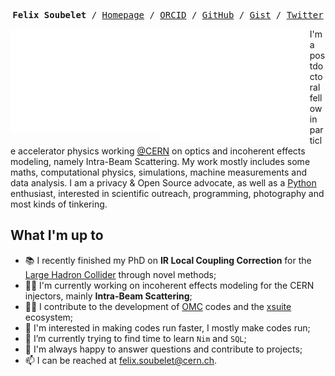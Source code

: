 <!-- <h1 align="center">Hi there, I'm Felix <img src="https://media.giphy.com/media/hvRJCLFzcasrR4ia7z/giphy.gif" height="32" /></h1> -->
<p><pre align="center">
<strong>Felix Soubelet</strong> / <a href="https://fsoubelet.github.io">Homepage</a> / <a href="https://orcid.org/0000-0001-8012-1440">ORCID</a> / <a href="https://github.com/fsoubelet">GitHub</a> / <a href="https://gist.github.com/fsoubelet">Gist</a> / <a href="https://twitter.com/Felix_Fly">Twitter</a>
</pre></p>

<a href="https://metrics.lecoq.io/about/fsoubelet"><img src="metrics-base.svg" align="left" width="47.5%"></img></a>
<a href="https://metrics.lecoq.io/about/fsoubelet"><img src="metrics-achievements.svg" align="left" width="47.5%"></img></a>

I'm a postdoctoral fellow in particle accelerator physics working [@CERN][cern] on optics and incoherent effects modeling, namely Intra-Beam Scattering.
My work mostly includes some maths, computational physics, simulations, machine measurements and data analysis.
I am a privacy & Open Source advocate, as well as a [Python][python] enthusiast, interested in scientific outreach, programming, photography and most kinds of tinkering.

<!-- <br> -->

<!-- A Little About Me -->

## What I'm up to

- 📚 I recently finished my PhD on **IR Local Coupling Correction** for the [Large Hadron Collider][lhc] through novel methods;
- 👨‍🔬 I'm currently working on incoherent effects modeling for the CERN injectors, mainly **Intra-Beam Scattering**;
- 👨‍💻 I contribute to the development of [OMC][pylhc] codes and the [xsuite][xsuite] ecosystem;
- 🏃 I'm interested in making codes run faster, I mostly make codes run;
- 🌱 I’m currently trying to find time to learn `Nim` and `SQL`;
- 💬 I'm always happy to answer questions and contribute to projects;
- 📫 I can be reached at <felix.soubelet@cern.ch>.

<!-- My Codes -->

<!-- ## Used Accelerator Physics Codes

|         Design and Tracking          |    Collective Effects    | Optics Studies & Analysis  |
| :----------------------------------: | :----------------------: | :------------------------: |
| [Methodical Accelerator Design][mad] | [PyHEADTAIL][pyheadtail] | [PyhDToolkit][pyhdtoolkit] |
|           [xtrack][xtrack]           |    [xfields][xfields]    |        [omc3][omc3]        |
|   [Polymorphic Tracking Code][ptc]   |   [PyECLOUD][pyecloud]   | [cpymadtools][cpymadtools] | -->


<!-- <strong>Design and Tracking Codes</strong>
- [Methodical Accelerator Design][mad]
- [Polymorphic Tracking Code][ptc]
- [SixTrack / SixTrackLib](https://github.com/SixTrack)
- [xsuite / xtrack][xsuite]

<strong>Collective Effects</strong>
- [PyHEADTAIL][pyheadtail]
- [PyECLOUD][pyecloud]

<strong>Optics Studies & Analysis</strong>
- [PyhDToolkit][pyhdtoolkit]
- [cpymadtools][cpymadtools]
- [optics_functions](https://github.com/pylhc/optics_functions)
- [omc3][omc3] -->

<!-- My GitHub Stats ❤️ -->

<!-- ## Languages, Tools and Statistics

<h1 align="center">

<img src="https://img.shields.io/badge/GitHub-181717?logo=github&logoColor=fff&style=for-the-badge" alt="GitHub Badge">
<img src="https://img.shields.io/badge/Linux-FCC624?logo=linux&logoColor=000&style=for-the-badge" alt="Linux Badge">
<img src="https://img.shields.io/badge/Git-F05032?logo=git&logoColor=fff&style=for-the-badge" alt="Git Badge">
<img src="https://img.shields.io/badge/GitLab-FCA121?logo=gitlab&logoColor=fff&style=for-the-badge" alt="GitLab Badge">

<br />

<img src="https://img.shields.io/badge/Apache%20Spark-E25A1C?logo=apachespark&logoColor=fff&style=for-the-badge" alt="Apache Spark Badge">
<img src="https://img.shields.io/badge/Neovim-57A143?logo=neovim&logoColor=fff&style=for-the-badge" alt="Neovim Badge">
<img src="https://img.shields.io/badge/Jupyter-F37626?logo=jupyter&logoColor=fff&style=for-the-badge" alt="Jupyter Badge">
<img src="https://img.shields.io/badge/PyCharm-000?logo=pycharm&logoColor=fff&style=for-the-badge" alt="PyCharm Badge">
<img src="https://img.shields.io/badge/Visual%20Studio%20Code-007ACC?logo=visualstudiocode&logoColor=fff&style=for-the-badge" alt="Visual Studio Code Badge">
<img src="https://img.shields.io/badge/Docker-2496ED?logo=docker&logoColor=fff&style=for-the-badge" alt="Docker Badge">

<br />

<a href="https://metrics.lecoq.io/about/fsoubelet"><img src="metrics-languages.svg" align="center" width="75%"></img></a> -->

[cern]: https://home.cern/
<!-- [cpymadtools]: https://github.com/beamopticsanalysis/cpymadtools -->
[lhc]: https://home.cern/science/accelerators/large-hadron-collider
<!-- [mad]: https://mad.web.cern.ch/mad/ -->
<!-- [omc3]: https://github.com/pylhc/omc3 -->
<!-- [ptc]: http://madx.web.cern.ch/madx/doc/PTC_reference_manual.pdf -->
<!-- [pyecloud]: https://github.com/PyCOMPLETE/PyECLOUD -->
<!-- [pyhdtoolkit]: https://github.com/fsoubelet/PyhDToolkit -->
<!-- [pyheadtail]: https://github.com/PyCOMPLETE/PyHEADTAIL -->
[pylhc]: https://github.com/pylhc
[python]: https://www.python.org/
<!-- [xfields]: https://github.com/xsuite/xfields -->
[xsuite]: https://github.com/xsuite
<!-- [xtrack]: https://github.com/xsuite/xtrack -->
